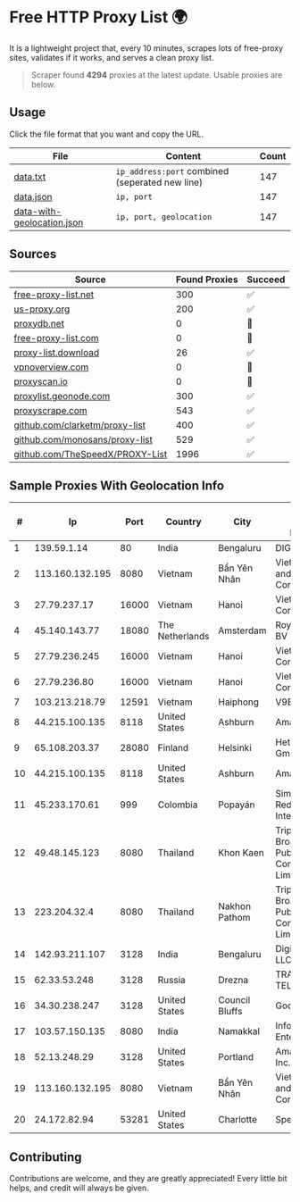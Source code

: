
# Free HTTP Proxy List 🌍

It is a lightweight project that, every 10 minutes, scrapes lots of free-proxy sites, validates if it works, and serves a clean proxy list.


> Scraper found **4294** proxies at the latest update. Usable proxies are below.

## Usage

Click the file format that you want and copy the URL.


|File|Content|Count|
|----|-------|-----|
|[data.txt](https://raw.githubusercontent.com/themiralay/Proxy-List-World/master/data.txt)|`ip_address:port` combined (seperated new line)|147|
|[data.json](https://raw.githubusercontent.com/themiralay/Proxy-List-World/master/data.json)|`ip, port`|147|
|[data-with-geolocation.json](https://raw.githubusercontent.com/themiralay/Proxy-List-World/master/data-with-geolocation.json)|`ip, port, geolocation`|147|

## Sources

|Source|Found Proxies|Succeed|
|------|-------------|-------|
|[free-proxy-list.net](https://free-proxy-list.net)|300|✅|
|[us-proxy.org](https://www.us-proxy.org)|200|✅|
|[proxydb.net](http://proxydb.net)|0|🚫|
|[free-proxy-list.com](https://free-proxy-list.com/?page=&port=&type%5B%5D=http&type%5B%5D=https&up_time=0&search=Search)|0|🚫|
|[proxy-list.download](https://www.proxy-list.download/HTTP)|26|✅|
|[vpnoverview.com](https://vpnoverview.com/privacy/anonymous-browsing/free-proxy-servers)|0|🚫|
|[proxyscan.io](https://www.proxyscan.io)|0|🚫|
|[proxylist.geonode.com](https://proxylist.geonode.com/api/proxy-list?limit=300&page=1&sort_by=lastChecked&sort_type=desc&protocols=http,https)|300|✅|
|[proxyscrape.com](https://api.proxyscrape.com/v2/?request=displayproxies&protocol=http&timeout=10000&country=all&ssl=all&anonymity=all)|543|✅|
|[github.com/clarketm/proxy-list](https://raw.githubusercontent.com/clarketm/proxy-list/master/proxy-list-raw.txt)|400|✅|
|[github.com/monosans/proxy-list](https://raw.githubusercontent.com/monosans/proxy-list/main/proxies/http.txt)|529|✅|
|[github.com/TheSpeedX/PROXY-List](https://raw.githubusercontent.com/TheSpeedX/PROXY-List/master/http.txt)|1996|✅|


## Sample Proxies With Geolocation Info

|#|Ip|Port|Country|City|Internet Service Provider|
|-|--|----|-------|----|-------------------------|
|1|139.59.1.14|80|India|Bengaluru|DIGITALOCEAN|
|2|113.160.132.195|8080|Vietnam|Bẩn Yên Nhân|VietNam Post and Telecom Corporation|
|3|27.79.237.17|16000|Vietnam|Hanoi|Viettel Corporation|
|4|45.140.143.77|18080|The Netherlands|Amsterdam|RoyaleHosting BV|
|5|27.79.236.245|16000|Vietnam|Hanoi|Viettel Corporation|
|6|27.79.236.80|16000|Vietnam|Hanoi|Viettel Corporation|
|7|103.213.218.79|12591|Vietnam|Haiphong|V9ERP|
|8|44.215.100.135|8118|United States|Ashburn|Amazon.com|
|9|65.108.203.37|28080|Finland|Helsinki|Hetzner Online GmbH|
|10|44.215.100.135|8118|United States|Ashburn|Amazon.com|
|11|45.233.170.61|999|Colombia|Popayán|Simect Group Redes E Internet S.A.S|
|12|49.48.145.123|8080|Thailand|Khon Kaen|Triple T Broadband Public Company Limited|
|13|223.204.32.4|8080|Thailand|Nakhon Pathom|Triple T Broadband Public Company Limited|
|14|142.93.211.107|3128|India|Bengaluru|DigitalOcean, LLC|
|15|62.33.53.248|3128|Russia|Drezna|TRANS-TELECOM|
|16|34.30.238.247|3128|United States|Council Bluffs|Google LLC|
|17|103.57.150.135|8080|India|Namakkal|Infonet Comm Enterprises|
|18|52.13.248.29|3128|United States|Portland|Amazon.com, Inc.|
|19|113.160.132.195|8080|Vietnam|Bẩn Yên Nhân|VietNam Post and Telecom Corporation|
|20|24.172.82.94|53281|United States|Charlotte|Spectrum|



## Contributing

Contributions are welcome, and they are greatly appreciated! Every
little bit helps, and credit will always be given.


